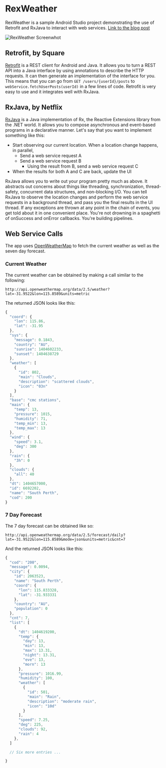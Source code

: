 # RexWeather

RexWeather is a sample Android Studio project demonstrating the use of
Retrofit and RxJava to interact with web services. [Link to the blog post](http://www.node.mu/2014/07/02/using-retrofit-and-rxjava-to-interact-with-web-services-on-android/)

![RexWeather Screenwhot](http://www.node.mu/images/rexweather.png)


## Retrofit, by Square

[Retrofit](http://square.github.io/retrofit) is a REST client for Android and
Java. It allows you to turn a REST API into a Java interface by using
annotations to describe the HTTP requests. It can then generate an
implementation of the interface for you. This means that you can go from
`GET /users/{userId}/posts` to `webService.fetchUserPosts(userId)` in a few
lines of code. Retrofit is very easy to use and it integrates well with RxJava.


## RxJava, by Netflix

[RxJava](https://github.com/Netflix/RxJava) is a Java implementation of Rx, the
Reactive Extensions library from the .NET world. It allows you to compose
asynchronous and event-based programs in a declarative manner. Let's say that
you want to implement something like this:

* Start observing our current location. When a location change happens, in
  parallel,
    * Send a web service request A
    * Send a web service request B
        * Using the result from B, send a web service request C
* When the results for both A and C are back, update the UI

RxJava allows you to write out your program pretty much as above. It abstracts
out concerns about things like threading, synchronization, thread-safety,
concurrent data structures, and non-blocking I/O. You can tell RxJava to
observe the location changes and perform the web service requests in a
background thread, and pass you the final results in the UI thread. If any
exceptions are thrown at any point in the chain of events, you get told about
it in one convenient place. You're not drowning in a spaghetti of onSuccess and
onError callbacks. You're building pipelines.


## Web Service Calls

The app uses [OpenWeatherMap](http://openweathermap.org/) to fetch the current
weather as well as the seven day forecast.

### Current Weather

The current weather can be obtained by making a call similar to the following:

```
http://api.openweathermap.org/data/2.5/weather?lat=-31.9522&lon=115.8589&units=metric
```

The returned JSON looks like this:

```javascript
{
  "coord": {
    "lon": 115.86,
    "lat": -31.95
  },
  "sys": {
    "message": 0.1843,
    "country": "AU",
    "sunrise": 1404602233,
    "sunset": 1404638729
  },
  "weather": [
    {
      "id": 802,
      "main": "Clouds",
      "description": "scattered clouds",
      "icon": "03n"
    }
  ],
  "base": "cmc stations",
  "main": {
    "temp": 13,
    "pressure": 1015,
    "humidity": 71,
    "temp_min": 13,
    "temp_max": 13
  },
  "wind": {
    "speed": 3.1,
    "deg": 300
  },
  "rain": {
    "3h": 0
  },
  "clouds": {
    "all": 40
  },
  "dt": 1404657000,
  "id": 6692202,
  "name": "South Perth",
  "cod": 200
}
```

### 7 Day Forecast

The 7 day forecast can be obtained like so:

```
http://api.openweathermap.org/data/2.5/forecast/daily?lat=-31.9522&lon=115.8589&mode=json&units=metric&cnt=7
```

And the returned JSON looks like this:

```javascript
{
  "cod": "200",
  "message": 0.0094,
  "city": {
    "id": 2063523,
    "name": "South Perth",
    "coord": {
      "lon": 115.833328,
      "lat": -31.933331
    },
    "country": "AU",
    "population": 0
  },
  "cnt": 7,
  "list": [
    {
      "dt": 1404619200,
      "temp": {
        "day": 13,
        "min": 13,
        "max": 13.31,
        "night": 13.31,
        "eve": 13,
        "morn": 13
      },
      "pressure": 1016.99,
      "humidity": 100,
      "weather": [
        {
          "id": 501,
          "main": "Rain",
          "description": "moderate rain",
          "icon": "10d"
        }
      ],
      "speed": 7.25,
      "deg": 225,
      "clouds": 92,
      "rain": 4
    },
  ]

  // Six more entries ...

}
```
